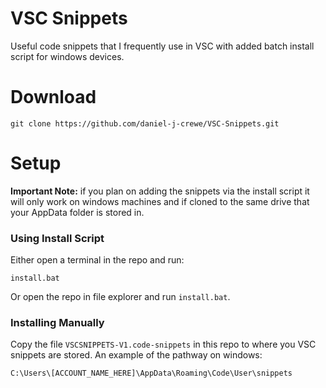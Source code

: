 # VSC Snippets
Useful code snippets that I frequently use in VSC with added batch install script for windows devices.

# Download
```
git clone https://github.com/daniel-j-crewe/VSC-Snippets.git
```

# Setup
**Important Note:** if you plan on adding the snippets via the install script it will only work on windows machines and if cloned to the same drive that your AppData folder is stored in.


### Using Install Script
Either open a terminal in the repo and run:
```
install.bat
```
Or open the repo in file explorer and run `install.bat`.


### Installing Manually
Copy the file `VSCSNIPPETS-V1.code-snippets` in this repo to where you VSC snippets are stored. An example of the pathway on windows:

```
C:\Users\[ACCOUNT_NAME_HERE]\AppData\Roaming\Code\User\snippets
```

